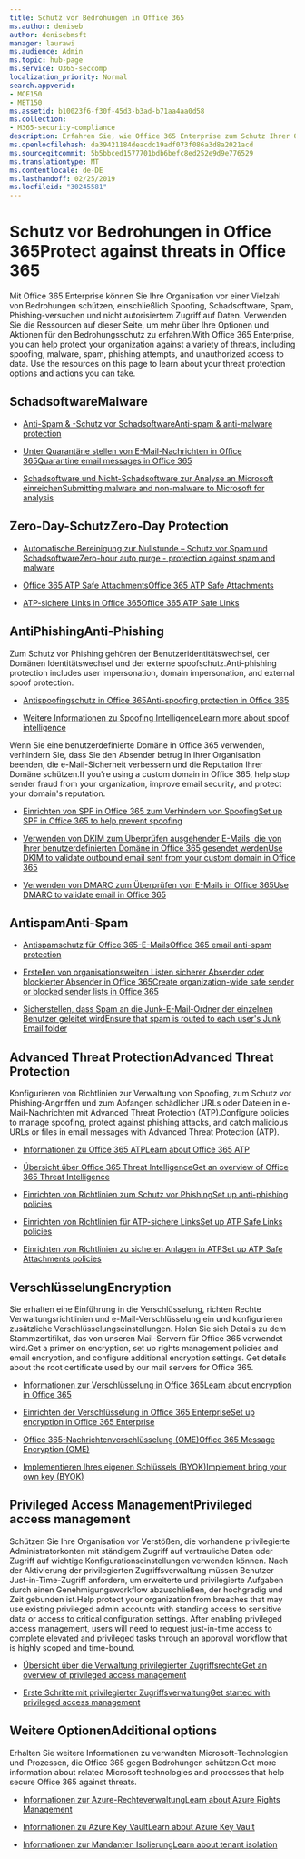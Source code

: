```yaml
---
title: Schutz vor Bedrohungen in Office 365
ms.author: deniseb
author: denisebmsft
manager: laurawi
ms.audience: Admin
ms.topic: hub-page
ms.service: O365-seccomp
localization_priority: Normal
search.appverid:
- MOE150
- MET150
ms.assetid: b10023f6-f30f-45d3-b3ad-b71aa4aa0d58
ms.collection:
- M365-security-compliance
description: Erfahren Sie, wie Office 365 Enterprise zum Schutz Ihrer Organisation vor einer Vielzahl von Bedrohungen wie Spoofing, Schadsoftware, Spam, Phishing-versuchen und nicht autorisiertem Zugriff auf Daten beitragen kann.
ms.openlocfilehash: da39421184deacdc19adf073f086a3d8a2021acd
ms.sourcegitcommit: 5b5bbced1577701bdb6befc8ed252e9d9e776529
ms.translationtype: MT
ms.contentlocale: de-DE
ms.lasthandoff: 02/25/2019
ms.locfileid: "30245581"
---
```

# <a name="protect-against-threats-in-office-365"></a><span data-ttu-id="a735a-103">Schutz vor Bedrohungen in Office 365</span><span class="sxs-lookup"><span data-stu-id="a735a-103">Protect against threats in Office 365</span></span>

<span data-ttu-id="a735a-p101">Mit Office 365 Enterprise können Sie Ihre Organisation vor einer Vielzahl von Bedrohungen schützen, einschließlich Spoofing, Schadsoftware, Spam, Phishing-versuchen und nicht autorisiertem Zugriff auf Daten. Verwenden Sie die Ressourcen auf dieser Seite, um mehr über Ihre Optionen und Aktionen für den Bedrohungsschutz zu erfahren.</span><span class="sxs-lookup"><span data-stu-id="a735a-p101">With Office 365 Enterprise, you can help protect your organization against a variety of threats, including spoofing, malware, spam, phishing attempts, and unauthorized access to data. Use the resources on this page to learn about your threat protection options and actions you can take.</span></span>

## <a name="malware"></a><span data-ttu-id="a735a-106">Schadsoftware</span><span class="sxs-lookup"><span data-stu-id="a735a-106">Malware</span></span>

- [<span data-ttu-id="a735a-107">Anti-Spam &amp; -Schutz vor Schadsoftware</span><span class="sxs-lookup"><span data-stu-id="a735a-107">Anti-spam &amp; anti-malware protection</span></span>](anti-spam-and-anti-malware-protection.md)
    
- [<span data-ttu-id="a735a-108">Unter Quarantäne stellen von E-Mail-Nachrichten in Office 365</span><span class="sxs-lookup"><span data-stu-id="a735a-108">Quarantine email messages in Office 365</span></span>](quarantine-email-messages.md)
    
- [<span data-ttu-id="a735a-109">Schadsoftware und Nicht-Schadsoftware zur Analyse an Microsoft einreichen</span><span class="sxs-lookup"><span data-stu-id="a735a-109">Submitting malware and non-malware to Microsoft for analysis</span></span>](submitting-malware-and-non-malware-to-microsoft-for-analysis.md)

## <a name="zero-day-protection"></a><span data-ttu-id="a735a-110">Zero-Day-Schutz</span><span class="sxs-lookup"><span data-stu-id="a735a-110">Zero-Day Protection</span></span>

- [<span data-ttu-id="a735a-111">Automatische Bereinigung zur Nullstunde – Schutz vor Spam und Schadsoftware</span><span class="sxs-lookup"><span data-stu-id="a735a-111">Zero-hour auto purge - protection against spam and malware</span></span>](zero-hour-auto-purge.md)

- [<span data-ttu-id="a735a-112">Office 365 ATP Safe Attachments</span><span class="sxs-lookup"><span data-stu-id="a735a-112">Office 365 ATP Safe Attachments</span></span>](atp-safe-attachments.md)

- [<span data-ttu-id="a735a-113">ATP-sichere Links in Office 365</span><span class="sxs-lookup"><span data-stu-id="a735a-113">Office 365 ATP Safe Links</span></span>](atp-safe-links.md)

## <a name="anti-phishing"></a><span data-ttu-id="a735a-114">AntiPhishing</span><span class="sxs-lookup"><span data-stu-id="a735a-114">Anti-Phishing</span></span>

<span data-ttu-id="a735a-115">Zum Schutz vor Phishing gehören der Benutzeridentitätswechsel, der Domänen Identitätswechsel und der externe spoofschutz.</span><span class="sxs-lookup"><span data-stu-id="a735a-115">Anti-phishing protection includes user impersonation, domain impersonation, and external spoof protection.</span></span> 

- [<span data-ttu-id="a735a-116">Antispoofingschutz in Office 365</span><span class="sxs-lookup"><span data-stu-id="a735a-116">Anti-spoofing protection in Office 365</span></span>](anti-spoofing-protection.md)

- [<span data-ttu-id="a735a-117">Weitere Informationen zu Spoofing Intelligence</span><span class="sxs-lookup"><span data-stu-id="a735a-117">Learn more about spoof intelligence</span></span>](learn-about-spoof-intelligence.md)

<span data-ttu-id="a735a-118">Wenn Sie eine benutzerdefinierte Domäne in Office 365 verwenden, verhindern Sie, dass Sie den Absender betrug in Ihrer Organisation beenden, die e-Mail-Sicherheit verbessern und die Reputation Ihrer Domäne schützen.</span><span class="sxs-lookup"><span data-stu-id="a735a-118">If you're using a custom domain in Office 365, help stop sender fraud from your organization, improve email security, and protect your domain's reputation.</span></span>
  
- [<span data-ttu-id="a735a-119">Einrichten von SPF in Office 365 zum Verhindern von Spoofing</span><span class="sxs-lookup"><span data-stu-id="a735a-119">Set up SPF in Office 365 to help prevent spoofing</span></span>](set-up-spf-in-office-365-to-help-prevent-spoofing.md)
    
- [<span data-ttu-id="a735a-120">Verwenden von DKIM zum Überprüfen ausgehender E-Mails, die von Ihrer benutzerdefinierten Domäne in Office 365 gesendet werden</span><span class="sxs-lookup"><span data-stu-id="a735a-120">Use DKIM to validate outbound email sent from your custom domain in Office 365</span></span>](use-dkim-to-validate-outbound-email.md)
    
- [<span data-ttu-id="a735a-121">Verwenden von DMARC zum Überprüfen von E-Mails in Office 365</span><span class="sxs-lookup"><span data-stu-id="a735a-121">Use DMARC to validate email in Office 365</span></span>](use-dmarc-to-validate-email.md)

## <a name="anti-spam"></a><span data-ttu-id="a735a-122">Antispam</span><span class="sxs-lookup"><span data-stu-id="a735a-122">Anti-Spam</span></span>

- [<span data-ttu-id="a735a-123">Antispamschutz für Office 365-E-Mails</span><span class="sxs-lookup"><span data-stu-id="a735a-123">Office 365 email anti-spam protection</span></span>](anti-spam-protection.md)

- [<span data-ttu-id="a735a-124">Erstellen von organisationsweiten Listen sicherer Absender oder blockierter Absender in Office 365</span><span class="sxs-lookup"><span data-stu-id="a735a-124">Create organization-wide safe sender or blocked sender lists in Office 365</span></span>](create-organization-wide-safe-sender-or-blocked-sender-lists-in-office-365.md)

- [<span data-ttu-id="a735a-125">Sicherstellen, dass Spam an die Junk-E-Mail-Ordner der einzelnen Benutzer geleitet wird</span><span class="sxs-lookup"><span data-stu-id="a735a-125">Ensure that spam is routed to each user's Junk Email folder</span></span>](ensure-that-spam-is-routed-to-each-user-s-junk-email-folder.md)
  
    
## <a name="advanced-threat-protection"></a><span data-ttu-id="a735a-126">Advanced Threat Protection</span><span class="sxs-lookup"><span data-stu-id="a735a-126">Advanced Threat Protection</span></span>

<span data-ttu-id="a735a-127">Konfigurieren von Richtlinien zur Verwaltung von Spoofing, zum Schutz vor Phishing-Angriffen und zum Abfangen schädlicher URLs oder Dateien in e-Mail-Nachrichten mit Advanced Threat Protection (ATP).</span><span class="sxs-lookup"><span data-stu-id="a735a-127">Configure policies to manage spoofing, protect against phishing attacks, and catch malicious URLs or files in email messages with Advanced Threat Protection (ATP).</span></span>
  
- [<span data-ttu-id="a735a-128">Informationen zu Office 365 ATP</span><span class="sxs-lookup"><span data-stu-id="a735a-128">Learn about Office 365 ATP</span></span>](office-365-atp.md)

- [<span data-ttu-id="a735a-129">Übersicht über Office 365 Threat Intelligence</span><span class="sxs-lookup"><span data-stu-id="a735a-129">Get an overview of Office 365 Threat Intelligence</span></span>](office-365-ti.md)
    
- [<span data-ttu-id="a735a-130">Einrichten von Richtlinien zum Schutz vor Phishing</span><span class="sxs-lookup"><span data-stu-id="a735a-130">Set up anti-phishing policies</span></span>](set-up-anti-phishing-policies.md)
    
- [<span data-ttu-id="a735a-131">Einrichten von Richtlinien für ATP-sichere Links</span><span class="sxs-lookup"><span data-stu-id="a735a-131">Set up ATP Safe Links policies</span></span>](set-up-atp-safe-links-policies.md)
    
- [<span data-ttu-id="a735a-132">Einrichten von Richtlinien zu sicheren Anlagen in ATP</span><span class="sxs-lookup"><span data-stu-id="a735a-132">Set up ATP Safe Attachments policies</span></span>](set-up-atp-safe-attachments-policies.md)
    
## <a name="encryption"></a><span data-ttu-id="a735a-133">Verschlüsselung</span><span class="sxs-lookup"><span data-stu-id="a735a-133">Encryption</span></span>

<span data-ttu-id="a735a-p102">Sie erhalten eine Einführung in die Verschlüsselung, richten Rechte Verwaltungsrichtlinien und e-Mail-Verschlüsselung ein und konfigurieren zusätzliche Verschlüsselungseinstellungen. Holen Sie sich Details zu dem Stammzertifikat, das von unseren Mail-Servern für Office 365 verwendet wird.</span><span class="sxs-lookup"><span data-stu-id="a735a-p102">Get a primer on encryption, set up rights management policies and email encryption, and configure additional encryption settings. Get details about the root certificate used by our mail servers for Office 365.</span></span>
  
- [<span data-ttu-id="a735a-136">Informationen zur Verschlüsselung in Office 365</span><span class="sxs-lookup"><span data-stu-id="a735a-136">Learn about encryption in Office 365</span></span>](encryption.md)
    
- [<span data-ttu-id="a735a-137">Einrichten der Verschlüsselung in Office 365 Enterprise</span><span class="sxs-lookup"><span data-stu-id="a735a-137">Set up encryption in Office 365 Enterprise</span></span>](set-up-encryption.md)
    
- [<span data-ttu-id="a735a-138">Office 365-Nachrichtenverschlüsselung (OME)</span><span class="sxs-lookup"><span data-stu-id="a735a-138">Office 365 Message Encryption (OME)</span></span>](ome.md)
    
- [<span data-ttu-id="a735a-139">Implementieren Ihres eigenen Schlüssels (BYOK)</span><span class="sxs-lookup"><span data-stu-id="a735a-139">Implement bring your own key (BYOK)</span></span>](https://docs.microsoft.com/azure/key-vault/key-vault-hsm-protected-keys#implementing-bring-your-own-key-byok-for-azure-key-vault)
        
## <a name="privileged-access-management"></a><span data-ttu-id="a735a-140">Privileged Access Management</span><span class="sxs-lookup"><span data-stu-id="a735a-140">Privileged access management</span></span>

<span data-ttu-id="a735a-p103">Schützen Sie Ihre Organisation vor Verstößen, die vorhandene privilegierte Administratorkonten mit ständigem Zugriff auf vertrauliche Daten oder Zugriff auf wichtige Konfigurationseinstellungen verwenden können. Nach der Aktivierung der privilegierten Zugriffsverwaltung müssen Benutzer Just-in-Time-Zugriff anfordern, um erweiterte und privilegierte Aufgaben durch einen Genehmigungsworkflow abzuschließen, der hochgradig und Zeit gebunden ist.</span><span class="sxs-lookup"><span data-stu-id="a735a-p103">Help protect your organization from breaches that may use existing privileged admin accounts with standing access to sensitive data or access to critical configuration settings. After enabling privileged access management, users will need to request just-in-time access to complete elevated and privileged tasks through an approval workflow that is highly scoped and time-bound.</span></span>
  
- [<span data-ttu-id="a735a-143">Übersicht über die Verwaltung privilegierter Zugriffsrechte</span><span class="sxs-lookup"><span data-stu-id="a735a-143">Get an overview of privileged access management</span></span>](privileged-access-management-overview.md)
    
- [<span data-ttu-id="a735a-144">Erste Schritte mit privilegierter Zugriffsverwaltung</span><span class="sxs-lookup"><span data-stu-id="a735a-144">Get started with privileged access management</span></span>](privileged-access-management-configuration.md)

## <a name="additional-options"></a><span data-ttu-id="a735a-145">Weitere Optionen</span><span class="sxs-lookup"><span data-stu-id="a735a-145">Additional options</span></span>

<span data-ttu-id="a735a-146">Erhalten Sie weitere Informationen zu verwandten Microsoft-Technologien und-Prozessen, die Office 365 gegen Bedrohungen schützen.</span><span class="sxs-lookup"><span data-stu-id="a735a-146">Get more information about related Microsoft technologies and processes that help secure Office 365 against threats.</span></span>
  
- [<span data-ttu-id="a735a-147">Informationen zur Azure-Rechteverwaltung</span><span class="sxs-lookup"><span data-stu-id="a735a-147">Learn about Azure Rights Management</span></span>](https://docs.microsoft.com/information-protection/understand-explore/what-is-azure-rms)
    
- [<span data-ttu-id="a735a-148">Informationen zu Azure Key Vault</span><span class="sxs-lookup"><span data-stu-id="a735a-148">Learn about Azure Key Vault</span></span>](https://docs.microsoft.com/azure/key-vault/)
    
- [<span data-ttu-id="a735a-149">Informationen zur Mandanten Isolierung</span><span class="sxs-lookup"><span data-stu-id="a735a-149">Learn about tenant isolation</span></span>](http://download.microsoft.com/download/3/F/0/3F0420A2-657B-44B6-B21E-D7BD98A94390/Tenant%20Isolation%20in%20Office%20365.pdf)
    

